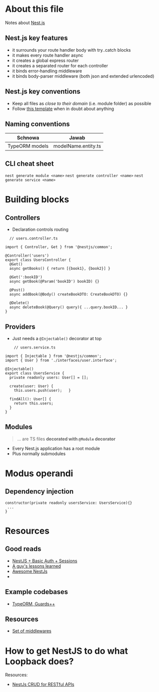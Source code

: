 # About this file

Notes about [Nest.js](https://github.com/nestjs/nest/)

## Nest.js key features
- it surrounds your route handler body with try..catch blocks
- it makes every route handler async
- it creates a global express router
- it creates a separated router for each controller
- it binds error-handling middleware
- it binds body-parser middleware (both json and extended urlencoded)

## Nest.js key conventions
- Keep all files as _close to their domain_ (i.e. module folder) as possible
- Follow [this template](https://github.com/unlight/nest-typescript-starter) when in doubt about anything

## Naming conventions
| Schnowa             |  Jawab                 |
|---------------------|------------------------|
| TypeORM models      |  modelName.entity.ts   |

## CLI cheat sheet
`nest generate module <name>`
`nest generate controller <name>`
`nest generate service <name>`

# Building blocks

## Controllers
- Declaration controls routing
```
  // users.controller.ts 

import { Controller, Get } from '@nestjs/common';

@Controller('users')
export class UsersController {
  @Get()
  async getBooks() { return [{book1}, {book2}] } 

  @Get(':bookID')
  async getBook(@Param('bookID') bookID) {}

  @Post()
  async addBook(@Body() createBookDTO: CreateBookDTO) {}

  @Delete()
  async deleteBook(@Query() query){ ...query.bookID... }
}
```

## Providers
- Just needs a `@Injectable()` decorator at top
```
    // users.service.ts

import { Injectable } from '@nestjs/common';
import { User } from './interfaces/user.interface';

@Injectable()
export class UsersService {
  private readonly users: User[] = [];

  create(user: User) { 
    this.users.push(user);   }

  findAll(): User[] {
    return this.users;
  }
}
```


## Modules
> ... are TS files **decorated with `@Module` decorator**
- Every Nest.js application has a root module
- Plus normally submodules

# Modus operandi

## Dependency injection

```
constructor(private readonly usersService: UsersService){}
 ...
}
```

# Resources
## Good reads

- [NestJS + Basic Auth + Sessions](https://blog.exceptionfound.com/2018/06/07/nestjs-basic-auth-and-sessions/)
- [A guy's lessons learned](https://medium.com/camerakit/building-a-nestjs-api-a-peek-through-my-search-history-80043c6322f0)
- [Awesome NestJs](https://github.com/juliandavidmr/awesome-nestjs)
- 

## Example codebases

- [TypeORM, Guards++](https://github.com/unlight/nest-typescript-starter)

## Resources

- [Set of middlewares](https://github.com/wbhob/nest-middlewares/tree/master/package)

# How to get NestJS to do what Loopback does?

Resources:
- [NestJs CRUD for RESTful APIs](https://github.com/nestjsx/crud)